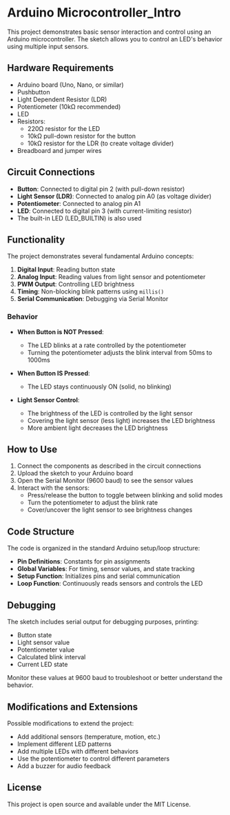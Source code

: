 # Arduino Microcontroller_Intro

This project demonstrates basic sensor interaction and control using an Arduino microcontroller. The sketch allows you to control an LED's behavior using multiple input sensors.

## Hardware Requirements

- Arduino board (Uno, Nano, or similar)
- Pushbutton
- Light Dependent Resistor (LDR)
- Potentiometer (10kΩ recommended)
- LED
- Resistors:
  - 220Ω resistor for the LED
  - 10kΩ pull-down resistor for the button
  - 10kΩ resistor for the LDR (to create voltage divider)
- Breadboard and jumper wires

## Circuit Connections

- **Button**: Connected to digital pin 2 (with pull-down resistor)
- **Light Sensor (LDR)**: Connected to analog pin A0 (as voltage divider)
- **Potentiometer**: Connected to analog pin A1
- **LED**: Connected to digital pin 3 (with current-limiting resistor)
- The built-in LED (LED_BUILTIN) is also used

## Functionality

The project demonstrates several fundamental Arduino concepts:

1. **Digital Input**: Reading button state
2. **Analog Input**: Reading values from light sensor and potentiometer
3. **PWM Output**: Controlling LED brightness
4. **Timing**: Non-blocking blink patterns using `millis()`
5. **Serial Communication**: Debugging via Serial Monitor

### Behavior

- **When Button is NOT Pressed**:
  - The LED blinks at a rate controlled by the potentiometer
  - Turning the potentiometer adjusts the blink interval from 50ms to 1000ms

- **When Button IS Pressed**:
  - The LED stays continuously ON (solid, no blinking)

- **Light Sensor Control**:
  - The brightness of the LED is controlled by the light sensor
  - Covering the light sensor (less light) increases the LED brightness
  - More ambient light decreases the LED brightness

## How to Use

1. Connect the components as described in the circuit connections
2. Upload the sketch to your Arduino board
3. Open the Serial Monitor (9600 baud) to see the sensor values
4. Interact with the sensors:
   - Press/release the button to toggle between blinking and solid modes
   - Turn the potentiometer to adjust the blink rate
   - Cover/uncover the light sensor to see brightness changes

## Code Structure

The code is organized in the standard Arduino setup/loop structure:

- **Pin Definitions**: Constants for pin assignments
- **Global Variables**: For timing, sensor values, and state tracking
- **Setup Function**: Initializes pins and serial communication
- **Loop Function**: Continuously reads sensors and controls the LED

## Debugging

The sketch includes serial output for debugging purposes, printing:
- Button state
- Light sensor value
- Potentiometer value 
- Calculated blink interval
- Current LED state

Monitor these values at 9600 baud to troubleshoot or better understand the behavior.

## Modifications and Extensions

Possible modifications to extend the project:
- Add additional sensors (temperature, motion, etc.)
- Implement different LED patterns
- Add multiple LEDs with different behaviors
- Use the potentiometer to control different parameters
- Add a buzzer for audio feedback

## License

This project is open source and available under the MIT License.
